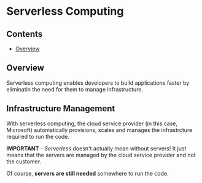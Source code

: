# Serverless Computing

<!--TOC_START-->
## Contents
- [Overview](#overview)

<!--TOC_END-->
## Overview

Serverless computing enables developers to build applications faster by eliminatin the need for them to manage infrastructure.

## Infrastructure Management

With serverless computing, the cloud service provider (in this case, Microsoft) automatically provisions, scales and manages the infrastrcture required to run the code.

**IMPORTANT** - *Serverless* doesn't actually mean without servers! It just means that the servers are managed by the cloud service provider and not the customer.

Of course, **servers are still needed** somewhere to run the code.